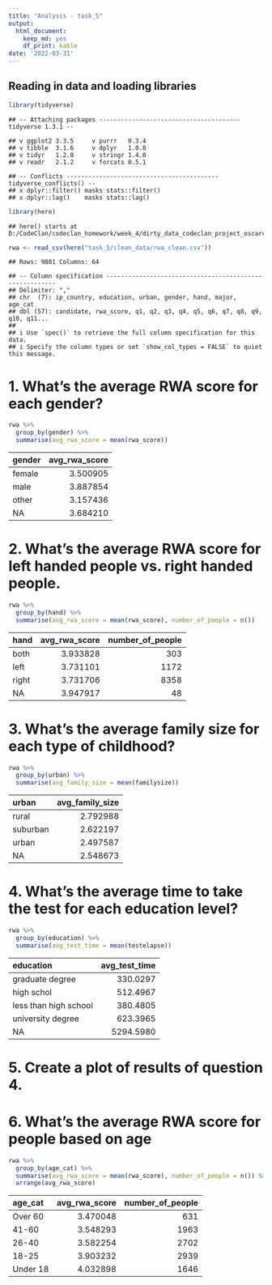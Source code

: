 ```yaml
---
title: "Analysis - task_5"
output:
  html_document:
    keep_md: yes
    df_print: kable
date: '2022-03-31'
---
```




## Reading in data and loading libraries


```r
library(tidyverse)
```

```
## -- Attaching packages --------------------------------------- tidyverse 1.3.1 --
```

```
## v ggplot2 3.3.5     v purrr   0.3.4
## v tibble  3.1.6     v dplyr   1.0.8
## v tidyr   1.2.0     v stringr 1.4.0
## v readr   2.1.2     v forcats 0.5.1
```

```
## -- Conflicts ------------------------------------------ tidyverse_conflicts() --
## x dplyr::filter() masks stats::filter()
## x dplyr::lag()    masks stats::lag()
```

```r
library(here)
```

```
## here() starts at D:/CodeClan/codeclan_homework/week_4/dirty_data_codeclan_project_oscarchapman
```

```r
rwa <- read_csv(here("task_5/clean_data/rwa_clean.csv"))
```

```
## Rows: 9881 Columns: 64
```

```
## -- Column specification --------------------------------------------------------
## Delimiter: ","
## chr  (7): ip_country, education, urban, gender, hand, major, age_cat
## dbl (57): candidate, rwa_score, q1, q2, q3, q4, q5, q6, q7, q8, q9, q10, q11...
## 
## i Use `spec()` to retrieve the full column specification for this data.
## i Specify the column types or set `show_col_types = FALSE` to quiet this message.
```

# 1. What’s the average RWA score for each gender?


```r
rwa %>% 
  group_by(gender) %>% 
  summarise(avg_rwa_score = mean(rwa_score))
```

<div class="kable-table">

|gender | avg_rwa_score|
|:------|-------------:|
|female |      3.500905|
|male   |      3.887854|
|other  |      3.157436|
|NA     |      3.684210|

</div>

# 2. What’s the average RWA score for left handed people vs. right handed people.


```r
rwa %>% 
  group_by(hand) %>% 
  summarise(avg_rwa_score = mean(rwa_score), number_of_people = n())
```

<div class="kable-table">

|hand  | avg_rwa_score| number_of_people|
|:-----|-------------:|----------------:|
|both  |      3.933828|              303|
|left  |      3.731101|             1172|
|right |      3.731706|             8358|
|NA    |      3.947917|               48|

</div>

# 3. What’s the average family size for each type of childhood?


```r
rwa %>% 
  group_by(urban) %>% 
  summarise(avg_family_size = mean(familysize))
```

<div class="kable-table">

|urban    | avg_family_size|
|:--------|---------------:|
|rural    |        2.792988|
|suburban |        2.622197|
|urban    |        2.497587|
|NA       |        2.548673|

</div>


# 4. What’s the average time to take the test for each education level?


```r
rwa %>% 
  group_by(education) %>% 
  summarise(avg_test_time = mean(testelapse))
```

<div class="kable-table">

|education             | avg_test_time|
|:---------------------|-------------:|
|graduate degree       |      330.0297|
|high schol            |      512.4967|
|less than high school |      380.4805|
|university degree     |      623.3965|
|NA                    |     5294.5980|

</div>


# 5. Create a plot of results of question 4.




# 6. What’s the average RWA score for people based on age


```r
rwa %>% 
  group_by(age_cat) %>% 
  summarise(avg_rwa_score = mean(rwa_score), number_of_people = n()) %>% 
  arrange(avg_rwa_score)
```

<div class="kable-table">

|age_cat  | avg_rwa_score| number_of_people|
|:--------|-------------:|----------------:|
|Over 60  |      3.470048|              631|
|41-60    |      3.548293|             1963|
|26-40    |      3.582254|             2702|
|18-25    |      3.903232|             2939|
|Under 18 |      4.032898|             1646|

</div>

